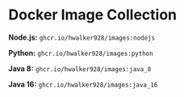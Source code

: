 # Docker Image Collection

**Node.js:** `ghcr.io/hwalker928/images:nodejs`

**Python:** `ghcr.io/hwalker928/images:python`

**Java 8:** `ghcr.io/hwalker928/images:java_8`

**Java 16:** `ghcr.io/hwalker928/images:java_16`
